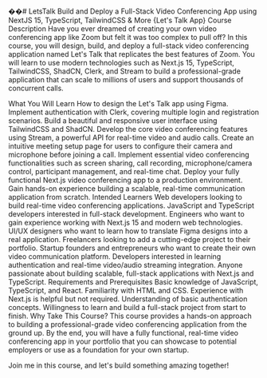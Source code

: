 ��#   L e t s T a l k 
 Build and Deploy a Full-Stack Video Conferencing App using NextJS 15, TypeScript, TailwindCSS & More {Let's Talk App}
Course Description
Have you ever dreamed of creating your own video conferencing app like Zoom but felt it was too complex to pull off? In this course, you will design, build, and deploy a full-stack video conferencing application named Let's Talk that replicates the best features of Zoom. You will learn to use modern technologies such as Next.js 15, TypeScript, TailwindCSS, ShadCN, Clerk, and Stream to build a professional-grade application that can scale to millions of users and support thousands of concurrent calls.

What You Will Learn
How to design the Let's Talk app using Figma.
Implement authentication with Clerk, covering multiple login and registration scenarios.
Build a beautiful and responsive user interface using TailwindCSS and ShadCN.
Develop the core video conferencing features using Stream, a powerful API for real-time video and audio calls.
Create an intuitive meeting setup page for users to configure their camera and microphone before joining a call.
Implement essential video conferencing functionalities such as screen sharing, call recording, microphone/camera control, participant management, and real-time chat.
Deploy your fully functional Next.js video conferencing app to a production environment.
Gain hands-on experience building a scalable, real-time communication application from scratch.
Intended Learners
Web developers looking to build real-time video conferencing applications.
JavaScript and TypeScript developers interested in full-stack development.
Engineers who want to gain experience working with Next.js 15 and modern web technologies.
UI/UX designers who want to learn how to translate Figma designs into a real application.
Freelancers looking to add a cutting-edge project to their portfolio.
Startup founders and entrepreneurs who want to create their own video communication platform.
Developers interested in learning authentication and real-time video/audio streaming integration.
Anyone passionate about building scalable, full-stack applications with Next.js and TypeScript.
Requirements and Prerequisites
Basic knowledge of JavaScript, TypeScript, and React.
Familiarity with HTML and CSS.
Experience with Next.js is helpful but not required.
Understanding of basic authentication concepts.
Willingness to learn and build a full-stack project from start to finish.
Why Take This Course?
This course provides a hands-on approach to building a professional-grade video conferencing application from the ground up. By the end, you will have a fully functional, real-time video conferencing app in your portfolio that you can showcase to potential employers or use as a foundation for your own startup.

Join me in this course, and let's build something amazing together!
 

